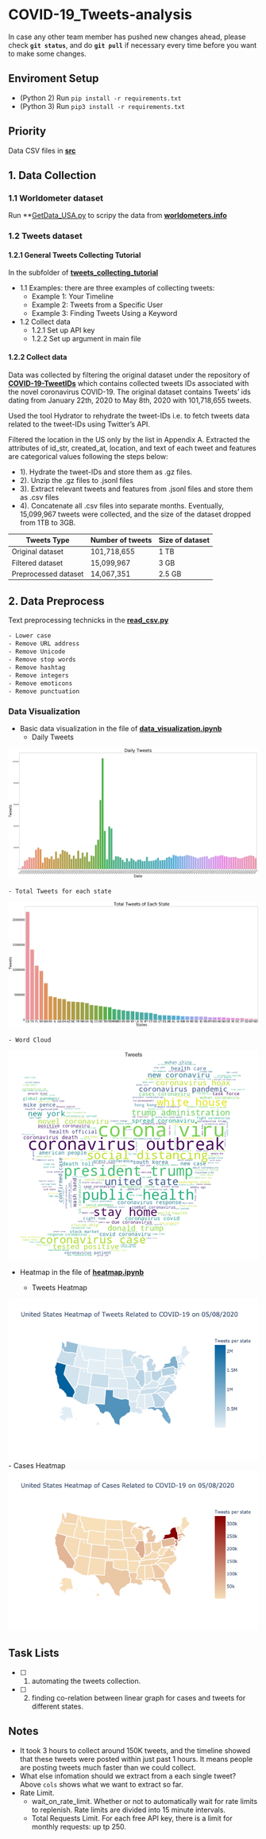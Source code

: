 # COVID-19_Tweets-analysis
In case any other team member has pushed new changes ahead, please check **`git status`**, and do **`git pull`** if necessary every time before you want to make some changes.

## Enviroment Setup
- (Python 2) Run `pip install -r requirements.txt`
- (Python 3) Run `pip3 install -r requirements.txt`

## Priority
Data CSV files in **[src](https://github.com/AllenSun7/COVID-19_Tweets-analysis/tree/master/src)**

## 1. Data Collection
### 1.1 Worldometer dataset
Run **[GetData_USA.py](https://github.com/AllenSun7/COVID-19_Tweets-analysis/blob/master/Data_Collection/GetData_USA.py) to scripy the data from **[worldometers.info](worldometers.info)**
### 1.2 Tweets dataset
#### 1.2.1 General Tweets Collecting Tutorial
In the subfolder of **[tweets_collecting_tutorial](https://github.com/AllenSun7/COVID-19_Tweets-analysis/tree/master/tweets_collection_tutorial)** 
- 1.1 Examples: there are three examples of collecting tweets:
    - Example 1: Your Timeline
    - Example 2: Tweets from a Specific User
    - Example 3: Finding Tweets Using a Keyword
- 1.2 Collect data   
    - 1.2.1 Set up API key
    - 1.2.2 Set up argument in main file

#### 1.2.2 Collect data 
Data was collected by filtering the original dataset under the repository of **[COVID-19-TweetIDs](https://github.com/echen102/COVID-19-TweetIDs)** which contains collected tweets IDs associated with the novel coronavirus COVID-19.
The original dataset contains Tweets’ ids dating from January 22th, 2020 to May 8th, 2020 with 101,718,655 tweets. 

Used the tool Hydrator to rehydrate the tweet-IDs i.e. to fetch tweets data related to the tweet-IDs using Twitter’s API. 

Filtered the location in the US only by the list in Appendix A. Extracted the attributes of id_str, created_at, location, and text of each tweet and features are categorical values following the steps below:

- 1). Hydrate the tweet-IDs and store them as .gz files.
- 2). Unzip the .gz files to .jsonl files
- 3). Extract relevant tweets and features from .jsonl files and store them as .csv files
- 4). Concatenate all .csv files into separate months.
Eventually, 15,099,967 tweets were collected, and the size of the dataset dropped from 1TB to 3GB. 

|Tweets Type            |Number of tweets   |Size of dataset  |
|-------------          |----------------   |---------------  |
| Original dataset      | 101,718,655       |   1 TB          |
| Filtered dataset      |  15,099,967       |   3 GB          |
| Preprocessed dataset  |  14,067,351       | 2.5 GB          |



## 2. Data Preprocess
Text preprocessing technicks in the **[read_csv.py](https://github.com/AllenSun7/COVID-19_Tweets-analysis/blob/master/read_csv.py)**

    - Lower case
    - Remove URL address
    - Remove Unicode
    - Remove stop words
    - Remove hashtag 
    - Remove integers
    - Remove emoticons
    - Remove punctuation

### Data Visualization
- Basic data visualization in the file of **[data_visualization.ipynb](https://github.com/AllenSun7/COVID-19_Tweets-analysis/blob/master/data_visualization.ipynb)**
    - Daily Tweets
<img src="https://github.com/AllenSun7/COVID-19_Tweets-analysis/blob/master/src/daily_tweets.png"/>

    - Total Tweets for each state
<img src="https://github.com/AllenSun7/COVID-19_Tweets-analysis/blob/master/src/tweets_states.png"/>

    - Word Cloud 
<img src="https://github.com/AllenSun7/COVID-19_Tweets-analysis/blob/master/src/tweets_wordcloud.png"/>

- Heatmap in the file of **[heatmap.ipynb](https://github.com/AllenSun7/COVID-19_Tweets-analysis/blob/master/heatmap.ipynb)**

    - Tweets Heatmap 
<img src="https://github.com/AllenSun7/COVID-19_Tweets-analysis/blob/master/src/heatmap_tweets.png"/>
    - Cases Heatmap
<img src="https://github.com/AllenSun7/COVID-19_Tweets-analysis/blob/master/src/heatmap_cases.png"/>

## Task Lists
- [ ]  1) automating the tweets collection.
- [ ]  2) finding co-relation between linear graph for cases and tweets for different states.

## Notes
- It took 3 hours to collect around 150K tweets, and the timeline showed that these tweets were posted within just past 1 hours. It means people are posting tweets much faster than we could collect. 
- What else infomation should we extract from a each single tweet? Above `cols` shows what we want to extract so far.
- Rate Limit.
    - wait_on_rate_limit. Whether or not to automatically wait for rate limits to replenish. Rate limits are divided into 15 minute intervals.  
    - Total Requests Limit. For each free API key, there is a limit for monthly requests: up tp 250. 